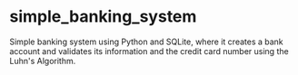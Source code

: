 # simple_banking_system
Simple banking system using Python and SQLite, where it creates a bank account and validates its information and the credit card number using the Luhn's Algorithm.
